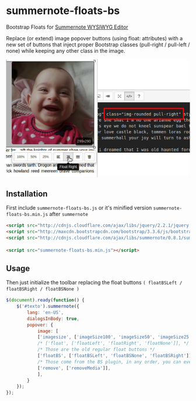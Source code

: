 # summernote-floats-bs
Bootstrap Floats for [Summernote WYSIWYG Editor](http://summernote.org/)

Replace (or extend) image popover buttons (using float: attributes) with a new set of buttons that inject proper Bootstrap classes (pull-right / pull-left / none) while keeping any other class in the image.

![Screenshot](screenshot.jpg?raw=true "Screenshot")

## Installation

First include ````summernote-floats-bs.js```` or it's minified version ````summernote-floats-bs.min.js```` after ````summernote````

```html
<script src="http://cdnjs.cloudflare.com/ajax/libs/jquery/2.2.1/jquery.min.js"></script>
<script src="http://maxcdn.bootstrapcdn.com/bootstrap/3.3.6/js/bootstrap.min.js"></script>
<script src="http://cdnjs.cloudflare.com/ajax/libs/summernote/0.8.1/summernote.js"></script>

<script src="summernote-floats-bs.min.js"></script>
```

## Usage

Then just initialize the toolbar replacing the float buttons ```( floatBSLeft / floatBSRight / floatBSNone )```

```js
$(document).ready(function() {
	$('#texto').summernote({
		lang: 'en-US',
		dialogsInBody: true,
		popover: {
			image: [
			['imagesize', ['imageSize100', 'imageSize50', 'imageSize25']],
			/* ['float', ['floatLeft', 'floatRight', 'floatNone']], */
			/* Those are the old regular float buttons */
			['floatBS', ['floatBSLeft', 'floatBSNone', 'floatBSRight']],
			/* Those come from the BS plugin, in any order, you can even keep both! */
			['remove', ['removeMedia']],
			],
		}
	});
});
```